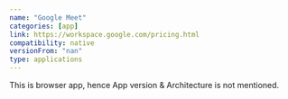 ```yaml
---
name: "Google Meet"
categories: [app]
link: https://workspace.google.com/pricing.html
compatibility: native
versionFrom: "nan"
type: applications
---
```


This is browser app, hence App version & Architecture is not mentioned.